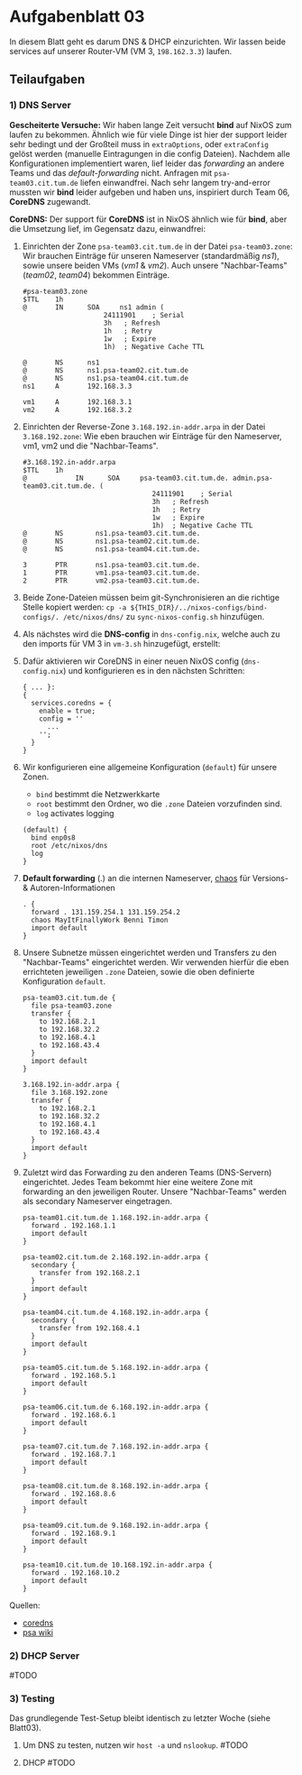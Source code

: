# Aufgabenblatt 03

In diesem Blatt geht es darum DNS & DHCP einzurichten. Wir lassen beide services auf unserer Router-VM (VM 3, `198.162.3.3`) laufen.

## Teilaufgaben

### 1) DNS Server

**Gescheiterte Versuche:**
Wir haben lange Zeit versucht **bind** auf NixOS zum laufen zu bekommen. Ähnlich wie für viele Dinge ist hier der support leider sehr bedingt und der Großteil muss in `extraOptions`, oder `extraConfig` gelöst werden (manuelle Eintragungen in die config Dateien).
Nachdem alle Konfigurationen implementiert waren, lief leider das *forwarding* an andere Teams und das *default-forwarding* nicht. Anfragen mit `psa-team03.cit.tum.de` liefen einwandfrei. Nach sehr langem try-and-error mussten wir **bind** leider aufgeben und haben uns, inspiriert durch Team 06, **CoreDNS** zugewandt.

**CoreDNS:**
Der support für **CoreDNS** ist in NixOS ähnlich wie für **bind**, aber die Umsetzung lief, im Gegensatz dazu, einwandfrei:

1. Einrichten der Zone `psa-team03.cit.tum.de` in der Datei `psa-team03.zone`:
   Wir brauchen Einträge für unseren Nameserver (standardmäßig *ns1*), sowie unsere beiden VMs (*vm1* & *vm2*). Auch unsere "Nachbar-Teams" (*team02*, *team04*) bekommen Einträge.

    ```shell
    #psa-team03.zone
    $TTL    1h
    @       IN      SOA     ns1 admin (
                        24111901    ; Serial
                        3h   ; Refresh
                        1h   ; Retry
                        1w   ; Expire
                        1h)  ; Negative Cache TTL

    @       NS      ns1
    @       NS      ns1.psa-team02.cit.tum.de
    @       NS      ns1.psa-team04.cit.tum.de
    ns1     A       192.168.3.3

    vm1     A       192.168.3.1
    vm2     A       192.168.3.2
    ```

2. Einrichten der Reverse-Zone `3.168.192.in-addr.arpa` in der Datei `3.168.192.zone`:
   Wie eben brauchen wir Einträge für den Nameserver, vm1, vm2 und die "Nachbar-Teams".

    ```shell
    #3.168.192.in-addr.arpa
    $TTL    1h
    @            IN      SOA     psa-team03.cit.tum.de. admin.psa-team03.cit.tum.de. (
                                    24111901    ; Serial
                                    3h   ; Refresh
                                    1h   ; Retry
                                    1w   ; Expire
                                    1h)  ; Negative Cache TTL
    @       NS        ns1.psa-team03.cit.tum.de.
    @       NS        ns1.psa-team02.cit.tum.de.
    @       NS        ns1.psa-team04.cit.tum.de.

    3       PTR       ns1.psa-team03.cit.tum.de.
    1       PTR       vm1.psa-team03.cit.tum.de.
    2       PTR       vm2.psa-team03.cit.tum.de.
    ```

3. Beide Zone-Dateien müssen beim git-Synchronisieren an die richtige Stelle kopiert werden: `cp -a ${THIS_DIR}/../nixos-configs/bind-configs/. /etc/nixos/dns/` zu `sync-nixos-config.sh` hinzufügen.

4. Als nächstes wird die **DNS-config** in `dns-config.nix`, welche auch zu den imports für VM 3 in `vm-3.sh` hinzugefügt, erstellt:

5. Dafür aktivieren wir CoreDNS in einer neuen NixOS config (`dns-config.nix`) und konfigurieren es in den nächsten Schritten:

    ```nixos
    { ... }:
    {
      services.coredns = {
        enable = true;
        config = ''
          ...
        '';
      }
    }
    ```

6. Wir konfigurieren eine allgemeine Konfiguration (`default`) für unsere Zonen.
   - `bind` bestimmt die Netzwerkkarte
   - `root` bestimmt den Ordner, wo die `.zone` Dateien vorzufinden sind.
   - `log` activates logging

    ```nixos
    (default) {
      bind enp0s8
      root /etc/nixos/dns
      log
    }
    ```

7. **Default forwarding** (.) an die internen Nameserver, [chaos](https://coredns.io/plugins/chaos/) für Versions- & Autoren-Informationen

    ```nixos
    . {
      forward . 131.159.254.1 131.159.254.2
      chaos MayItFinallyWork Benni Timon
      import default
    }
    ```

8. Unsere Subnetze müssen eingerichtet werden und Transfers zu den "Nachbar-Teams" eingerichtet werden. Wir verwenden hierfür die eben errichteten jeweiligen `.zone` Dateien, sowie die oben definierte Konfiguration `default`.

    ```nixos
    psa-team03.cit.tum.de {
      file psa-team03.zone
      transfer {
        to 192.168.2.1
        to 192.168.32.2
        to 192.168.4.1
        to 192.168.43.4
      }
      import default
    }

    3.168.192.in-addr.arpa {
      file 3.168.192.zone
      transfer {
        to 192.168.2.1
        to 192.168.32.2
        to 192.168.4.1
        to 192.168.43.4
      }
      import default
    }
    ```
  
9. Zuletzt wird das Forwarding zu den anderen Teams (DNS-Servern) eingerichtet. Jedes Team bekommt hier eine weitere Zone mit forwarding an den jeweiligen Router. Unsere "Nachbar-Teams" werden als secondary Nameserver eingetragen.

    ```nixos
    psa-team01.cit.tum.de 1.168.192.in-addr.arpa {
      forward . 192.168.1.1
      import default
    }

    psa-team02.cit.tum.de 2.168.192.in-addr.arpa {
      secondary {
        transfer from 192.168.2.1
      }
      import default
    }

    psa-team04.cit.tum.de 4.168.192.in-addr.arpa {
      secondary {
        transfer from 192.168.4.1
      }
      import default
    }

    psa-team05.cit.tum.de 5.168.192.in-addr.arpa {
      forward . 192.168.5.1
      import default
    }

    psa-team06.cit.tum.de 6.168.192.in-addr.arpa {
      forward . 192.168.6.1
      import default
    }

    psa-team07.cit.tum.de 7.168.192.in-addr.arpa {
      forward . 192.168.7.1
      import default
    }

    psa-team08.cit.tum.de 8.168.192.in-addr.arpa {
      forward . 192.168.8.6
      import default
    }

    psa-team09.cit.tum.de 9.168.192.in-addr.arpa {
      forward . 192.168.9.1
      import default
    }

    psa-team10.cit.tum.de 10.168.192.in-addr.arpa {
      forward . 192.168.10.2
      import default
    }
    ```

Quellen:
- [coredns](https://coredns.io/2017/07/24/quick-start/)
- [psa wiki](https://psa.in.tum.de/xwiki/bin/download/PSA%20WiSe%202024%20%202025/Pr%C3%A4sentation%20der%20Aufgaben/WebHome/DNS_DHCP.pdf?rev=1.1)

### 2) DHCP Server

#TODO

### 3) Testing

Das grundlegende Test-Setup bleibt identisch zu letzter Woche (siehe Blatt03).

1. Um DNS zu testen, nutzen wir `host -a` und `nslookup`. #TODO

2. DHCP #TODO
